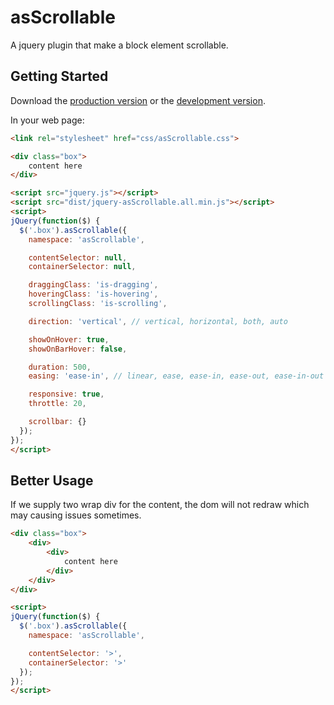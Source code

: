 # asScrollable

A jquery plugin that make a block element scrollable.

## Getting Started
Download the [production version][min] or the [development version][max].

[min]: https://raw.github.com/amazingsurge/jquery-asScrollable/master/dist/jquery.asScrollable.all.min.js
[max]: https://raw.github.com/amazingsurge/jquery-asScrollable/master/dist/jquery.asScrollable.all.js

In your web page:

```html
<link rel="stylesheet" href="css/asScrollable.css">

<div class="box">
	content here
</div>

<script src="jquery.js"></script>
<script src="dist/jquery-asScrollable.all.min.js"></script>
<script>
jQuery(function($) {
  $('.box').asScrollable({
    namespace: 'asScrollable',

    contentSelector: null,
    containerSelector: null,

    draggingClass: 'is-dragging',
    hoveringClass: 'is-hovering',
    scrollingClass: 'is-scrolling',

    direction: 'vertical', // vertical, horizontal, both, auto

    showOnHover: true,
    showOnBarHover: false,

    duration: 500,
    easing: 'ease-in', // linear, ease, ease-in, ease-out, ease-in-out

    responsive: true,
    throttle: 20,

    scrollbar: {}
  }); 
});
</script>
```

## Better Usage
If we supply two wrap div for the content, the dom will not redraw which may causing issues sometimes.

```html
<div class="box">
    <div>
        <div>
            content here
        </div>
    </div>
</div>

<script>
jQuery(function($) {
  $('.box').asScrollable({
    namespace: 'asScrollable',

    contentSelector: '>',
    containerSelector: '>'
  });
});
</script>
```
